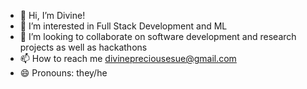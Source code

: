 - 👋 Hi, I’m Divine!
- 👀 I’m interested in Full Stack Development and ML
- 💞️ I’m looking to collaborate on software development and research projects as well as hackathons
- 📫 How to reach me divinepreciousesue@gmail.com
- 😄 Pronouns: they/he
